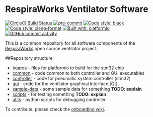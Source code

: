 # RespiraWorks Ventilator Software

[![CircleCI Build Status](https://circleci.com/gh/RespiraWorks/VentilatorSoftware.svg?style=shield)](https://circleci.com/gh/RespiraWorks/VentilatorSoftware/tree/master)
[![pre-commit](https://img.shields.io/badge/pre--commit-enabled-brightgreen?logo=pre-commit&logoColor=white)](https://github.com/pre-commit/pre-commit)
[![Code style: black](https://img.shields.io/badge/code%20style-black-000000.svg)](https://github.com/psf/black)
[![Code style: clang-format](https://img.shields.io/badge/code%20style-clang--format-blue)](https://clang.llvm.org/docs/ClangFormat.html)
[![Built with: platformio](https://img.shields.io/badge/built%20with-platformio-orange)](https://platformio.org/)
[![GitHub commit activity](https://img.shields.io/github/commit-activity/m/RespiraWorks/VentilatorSoftware)](https://github.com/RespiraWorks/VentilatorSoftware/pulse)

This is a common repository for all software components of the [RespiraWorks](http://respira.works) open source ventilator project.

##Repository structure

* [boards](boards) - files for platformio to build for the stm32 chip
* [common](common) - code common to both controller and GUI executables
* [controller](controller) - code for pneumatic system controller (stm32)
* [gui](gui) - code for the ventilator graphical interface (Qt)
* [sample-data](sample-data) - some sample data for something **TODO: explain**
* [scripts](scripts) - for testing something **TODO: explain**
* [utils](utils) - python scripts for debugging controller

To contribute, please check the [onboarding wiki](https://github.com/RespiraWorks/VentilatorSoftware/wiki).
